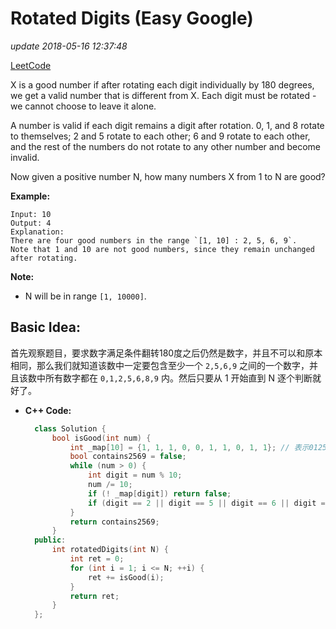 # Rotated Digits \(Easy Google\)

_update 2018-05-16 12:37:48_

[LeetCode](https://leetcode.com/problems/rotated-digits/description/)

X is a good number if after rotating each digit individually by 180 degrees, we get a valid number that is different from X. Each digit must be rotated - we cannot choose to leave it alone.

A number is valid if each digit remains a digit after rotation. 0, 1, and 8 rotate to themselves; 2 and 5 rotate to each other; 6 and 9 rotate to each other, and the rest of the numbers do not rotate to any other number and become invalid.

Now given a positive number N, how many numbers X from 1 to N are good?

**Example:**

```text
Input: 10
Output: 4
Explanation: 
There are four good numbers in the range `[1, 10] : 2, 5, 6, 9`.
Note that 1 and 10 are not good numbers, since they remain unchanged after rotating.
```

**Note:**

* N  will be in range `[1, 10000]`.

## Basic Idea:

首先观察题目，要求数字满足条件翻转180度之后仍然是数字，并且不可以和原本相同，那么我们就知道该数中一定要包含至少一个 `2,5,6,9` 之间的一个数字，并且该数中所有数字都在 `0,1,2,5,6,8,9` 内。然后只要从 1 开始直到 N 逐个判断就好了。

* **C++ Code:**

  ```cpp
    class Solution {
        bool isGood(int num) {
            int _map[10] = {1, 1, 1, 0, 0, 1, 1, 0, 1, 1}; // 表示0125689可以翻转180度
            bool contains2569 = false;
            while (num > 0) {
                int digit = num % 10;
                num /= 10;
                if (! _map[digit]) return false;
                if (digit == 2 || digit == 5 || digit == 6 || digit == 9) contains2569 = true;
            }
            return contains2569;
        }
    public:
        int rotatedDigits(int N) {
            int ret = 0;
            for (int i = 1; i <= N; ++i) {
                ret += isGood(i);
            }
            return ret;
        }
    };
  ```

